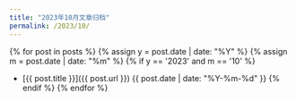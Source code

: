 ```yaml
---
title: "2023年10月文章归档"
permalink: /2023/10/
---
```


{% for post in posts %}
  {% assign y = post.date | date: "%Y" %}
  {% assign m = post.date | date: "%m" %}
  {% if y == '2023' and m == '10' %}
  - [{{ post.title }}]({{ post.url }}) <span>{{ post.date | date: "%Y-%m-%d" }}</span>
  {% endif %}
{% endfor %}

